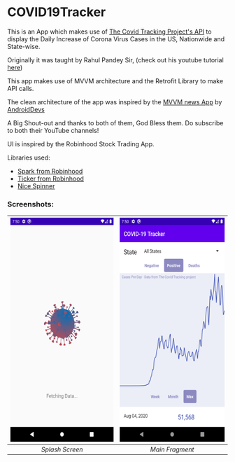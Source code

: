 # COVID19Tracker
This is an App which makes use of [The Covid Tracking Project's API](https://covidtracking.com/) to display the Daily Increase of Corona Virus Cases in the US,
Nationwide and State-wise. 

Originally it was taught by Rahul Pandey Sir, (check out his youtube tutorial [here](https://www.youtube.com/playlist?list=PL7NYbSE8uaBB1EiPYScD66ZVWyu6cOyrR))

This app makes use of MVVM architecture and the Retrofit Library to make API calls.

The clean architecture of the app was inspired by the [MVVM news App](https://www.youtube.com/playlist?list=PLQkwcJG4YTCRF8XiCRESq1IFFW8COlxYJ) 
by [AndroidDevs](https://github.com/androiddevs18/MVVMNewsApp)

A Big Shout-out and thanks to both of them, God Bless them. Do subscribe to both their YouTube channels!

UI is inspired by the Robinhood Stock Trading App.

Libraries used:
- [Spark from Robinhood](https://github.com/robinhood/spark)
- [Ticker from Robinhood](https://github.com/robinhood/ticker)
- [Nice Spinner](https://github.com/arcadefire/nice-spinner)

### Screenshots:<br/>
|<img src="/imgs/Splash%20Screen.png" height="512px"/>|<img src="/imgs/Main%20Fragment.png" height="512px"/>|
|:--:|:--:|
|*Splash Screen*|*Main Fragment*|
